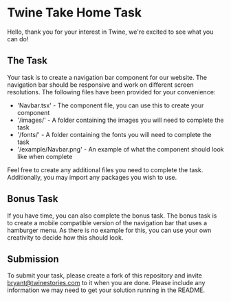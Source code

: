# Twine Take Home Task

Hello, thank you for your interest in Twine, we're excited to see what you can do!

## The Task

Your task is to create a navigation bar component for our website. The navigation bar should be responsive and work on different screen resolutions. The following files have been provided for your convenience: 

- 'Navbar.tsx' - The component file, you can use this to create your component
- '/images/' - A folder containing the images you will need to complete the task
- '/fonts/' - A folder containing the fonts you will need to complete the task
- '/example/Navbar.png' - An example of what the component should look like when complete

Feel free to create any additional files you need to complete the task. Additionally, you may import any packages you wish to use.

## Bonus Task

If you have time, you can also complete the bonus task. The bonus task is to create a mobile compatible version of the navigation bar that uses a hamburger menu. As there is no example for this, you can use your own creativity to decide how this should look.

## Submission

To submit your task, please create a fork of this repository and invite bryant@twinestories.com to it when you are done. Please include any information we may need to get your solution running in the README. 